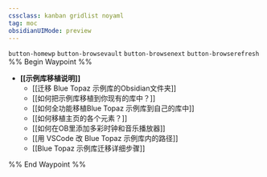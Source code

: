 ```yaml
---
cssclass: kanban gridlist noyaml
tag: moc
obsidianUIMode: preview
---
```

`button-homewp`  `button-browsevault`  `button-browsenext` `button-browserefresh`
%% Begin Waypoint %%
- **[[示例库移植说明]]**
	- [[迁移 Blue Topaz 示例库的Obsidian文件夹]]
	- [[如何把示例库移植到你现有的库中？]]
	- [[如何全功能移植Blue Topaz 示例库到自己的库中]]
	- [[如何移植主页的各个元素？]]
	- [[如何在OB里添加多彩时钟和音乐播放器]]
	- [[用 VSCode 改 Blue Topaz 示例库内的路径]]
	- [[Blue Topaz 示例库迁移详细步骤]]

%% End Waypoint %%
